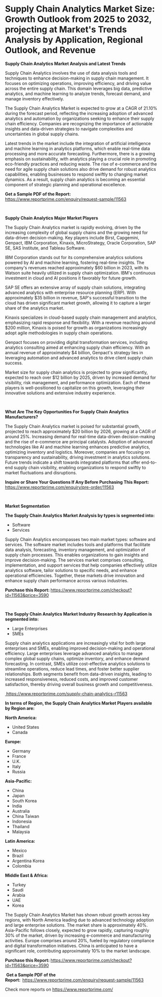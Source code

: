 <p><h1>Supply Chain Analytics Market Size: Growth Outlook from 2025 to 2032, projecting at Market's Trends Analysis by Application, Regional Outlook, and Revenue</h1></p><p><strong>Supply Chain Analytics Market Analysis and Latest Trends</strong></p>
<p><p>Supply Chain Analytics involves the use of data analysis tools and techniques to enhance decision-making in supply chain management. It focuses on optimizing operations, improving efficiency, and driving value across the entire supply chain. This domain leverages big data, predictive analytics, and machine learning to analyze trends, forecast demand, and manage inventory effectively.</p><p>The Supply Chain Analytics Market is expected to grow at a CAGR of 21.10% during the forecast period, reflecting the increasing adoption of advanced analytics and automation by organizations seeking to enhance their supply chain efficiency. Companies are recognizing the importance of actionable insights and data-driven strategies to navigate complexities and uncertainties in global supply chains.</p><p>Latest trends in the market include the integration of artificial intelligence and machine learning in analytics platforms, which enable real-time data processing and more accurate forecasting. Furthermore, there is a growing emphasis on sustainability, with analytics playing a crucial role in promoting eco-friendly practices and reducing waste. The rise of e-commerce and the need for agile supply chain solutions also drive demand for robust analytics capabilities, enabling businesses to respond swiftly to changing market dynamics. As a result, supply chain analytics is becoming an essential component of strategic planning and operational excellence.</p></p>
<p><strong>Get a Sample PDF of the Report:&nbsp;</strong> <a href="https://www.reportprime.com/enquiry/request-sample/11563?utm_campaign=3583&utm_medium=2&utm_source=Github&utm_content=ia&utm_term=20032025&utm_id=supply-chain-analytics">https://www.reportprime.com/enquiry/request-sample/11563</a></p>
<p>&nbsp;</p>
<p><strong>Supply Chain Analytics Major Market Players</strong></p>
<p><p>The Supply Chain Analytics market is rapidly evolving, driven by the increasing complexity of global supply chains and the growing need for data-driven decision-making. Key players include Birst, Capgemini, Genpact, IBM Corporation, Kinaxis, MicroStrategy, Oracle Corporation, SAP SE, SAS Institute, and Tableau Software. </p><p>IBM Corporation stands out for its comprehensive analytics solutions powered by AI and machine learning, fostering real-time insights. The company's revenues reached approximately $60 billion in 2023, with its Watson suite heavily utilized in supply chain optimization. IBM's continuous investment in cloud and AI positions it favorably for future growth.</p><p>SAP SE offers an extensive array of supply chain solutions, integrating advanced analytics with enterprise resource planning (ERP). With approximately $35 billion in revenue, SAP's successful transition to the cloud has driven significant market growth, allowing it to capture a larger share of the analytics market.</p><p>Kinaxis specializes in cloud-based supply chain management and analytics, emphasizing rapid response and flexibility. With a revenue reaching around $200 million, Kinaxis is poised for growth as organizations increasingly adopt agile methodologies in supply chain operations.</p><p>Genpact focuses on providing digital transformation services, including analytics consulting aimed at enhancing supply chain efficiency. With an annual revenue of approximately $4 billion, Genpact's strategy lies in leveraging automation and advanced analytics to drive client supply chain success.</p><p>Market size for supply chain analytics is projected to grow significantly, expected to reach over $12 billion by 2025, driven by increased demand for visibility, risk management, and performance optimization. Each of these players is well-positioned to capitalize on this growth, leveraging their innovative solutions and extensive industry experience.</p></p>
<p>&nbsp;</p>
<p><strong>What Are The Key Opportunities For Supply Chain Analytics Manufacturers?</strong></p>
<p><p>The Supply Chain Analytics market is poised for substantial growth, projected to reach approximately $20 billion by 2026, growing at a CAGR of around 25%. Increasing demand for real-time data-driven decision-making and the rise of e-commerce are principal catalysts. Adoption of advanced technologies like AI and machine learning enhances predictive analytics, optimizing inventory and logistics. Moreover, companies are focusing on transparency and sustainability, driving investment in analytics solutions. Future trends indicate a shift towards integrated platforms that offer end-to-end supply chain visibility, enabling organizations to respond swiftly to market fluctuations and disruptions.</p></p>
<p><strong>Inquire or Share Your Questions If Any Before Purchasing This Report:</strong> <a href="https://www.reportprime.com/enquiry/pre-order/11563?utm_campaign=3583&utm_medium=2&utm_source=Github&utm_content=ia&utm_term=20032025&utm_id=supply-chain-analytics">https://www.reportprime.com/enquiry/pre-order/11563</a></p>
<p>&nbsp;</p>
<p><strong>Market Segmentation</strong></p>
<p><strong>The Supply Chain Analytics Market Analysis by types is segmented into:</strong></p>
<p><ul><li>Software</li><li>Services</li></ul></p>
<p><p>Supply Chain Analytics encompasses two main market types: software and services. The software market includes tools and platforms that facilitate data analysis, forecasting, inventory management, and optimization of supply chain processes. This enables organizations to gain insights and improve decision-making. The services market comprises consulting, implementation, and support services that help companies effectively utilize analytics software, tailor solutions to specific needs, and enhance operational efficiencies. Together, these markets drive innovation and enhance supply chain performance across various industries.</p></p>
<p><strong>Purchase this Report:&nbsp;</strong><a href="https://www.reportprime.com/checkout?id=11563&price=3590&utm_campaign=3583&utm_medium=2&utm_source=Github&utm_content=ia&utm_term=20032025&utm_id=supply-chain-analytics">https://www.reportprime.com/checkout?id=11563&price=3590</a></p>
<p>&nbsp;</p>
<p><strong>The Supply Chain Analytics Market Industry Research by Application is segmented into:</strong></p>
<p><ul><li>Large Enterprises</li><li>SMEs</li></ul></p>
<p><p>Supply chain analytics applications are increasingly vital for both large enterprises and SMEs, enabling improved decision-making and operational efficiency. Large enterprises leverage advanced analytics to manage complex global supply chains, optimize inventory, and enhance demand forecasting. In contrast, SMEs utilize cost-effective analytics solutions to streamline operations, reduce lead times, and foster better supplier relationships. Both segments benefit from data-driven insights, leading to increased responsiveness, reduced costs, and improved customer satisfaction, thereby driving overall business growth and competitiveness.</p></p>
<p><a href="https://www.reportprime.com/supply-chain-analytics-r11563?utm_campaign=3583&utm_medium=2&utm_source=Github&utm_content=ia&utm_term=20032025&utm_id=supply-chain-analytics">&nbsp;https://www.reportprime.com/supply-chain-analytics-r11563</a></p>
<p><strong>In terms of Region, the Supply Chain Analytics Market Players available by Region are:</strong></p>
<p>
    <p> <strong> North America: </strong>
        <ul>
            <li>United States</li>
            <li>Canada</li>
        </ul>
        </p> 
    <p> <strong> Europe: </strong>
        <ul>
            <li>Germany</li>
            <li>France</li>
            <li>U.K.</li>
            <li>Italy</li>
            <li>Russia</li>
        </ul>
        </p> 
    <p> <strong> Asia-Pacific: </strong>
        <ul>
            <li>China</li>
            <li>Japan</li>
            <li>South Korea</li>
            <li>India</li>
            <li>Australia</li>
            <li>China Taiwan</li>
            <li>Indonesia</li>
            <li>Thailand</li>
            <li>Malaysia</li>
        </ul>
        </p> 
    <p> <strong> Latin America: </strong>
        <ul>
            <li>Mexico</li>
            <li>Brazil</li>
            <li>Argentina Korea</li>
            <li>Colombia</li>
        </ul>
        </p> 
    <p> <strong> Middle East & Africa: </strong>
        <ul>
            <li>Turkey</li>
            <li>Saudi</li>
            <li>Arabia</li>
            <li>UAE</li>
            <li>Korea</li>
        </ul>
    </p>
    </p>
<p><p>The Supply Chain Analytics Market has shown robust growth across key regions, with North America leading due to advanced technology adoption and large enterprise solutions. The market share is approximately 40%. Asia-Pacific follows closely, expected to grow rapidly, capturing roughly 30% of the market, driven by increasing e-commerce and manufacturing activities. Europe comprises around 20%, fueled by regulatory compliance and digital transformation initiatives. China is anticipated to have a significant role, contributing approximately 10% to the market landscape.</p></p>
<p><strong>Purchase this Report: </strong><a href="https://www.reportprime.com/checkout?id=11563&price=3590&utm_campaign=3583&utm_medium=2&utm_source=Github&utm_content=ia&utm_term=20032025&utm_id=supply-chain-analytics">https://www.reportprime.com/checkout?id=11563&price=3590</a></p>
<p>&nbsp;<strong>Get a Sample PDF of the Report:&nbsp;&nbsp;</strong><a href="https://www.reportprime.com/enquiry/request-sample/11563?utm_campaign=3583&utm_medium=2&utm_source=Github&utm_content=ia&utm_term=20032025&utm_id=supply-chain-analytics">https://www.reportprime.com/enquiry/request-sample/11563</a></p>
<p><strong></strong></p>
<p>Check more reports on <a href="https://www.reportprime.com/?utm_campaign=3583&utm_medium=2&utm_source=Github&utm_content=ia&utm_term=20032025&utm_id=supply-chain-analytics">https://www.reportprime.com/</a></p>